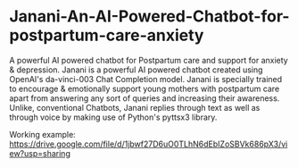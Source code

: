# Janani-An-AI-Powered-Chatbot-for-postpartum-care-anxiety
A powerful AI powered chatbot for Postpartum care and support for anxiety & depression. Janani is a powerful AI powered chatbot created using OpenAI's da-vinci-003 Chat Completion model. Janani is specially trained to encourage & emotionally support young mothers with postpartum care apart from answering any sort of queries and increasing their awareness. Unlike, conventional Chatbots, Janani replies through text as well as through voice by making use of Python's pyttsx3 library. 

Working example: https://drive.google.com/file/d/1jbwf27D6uO0TLhN6dEbIZoSBVk686pX3/view?usp=sharing


